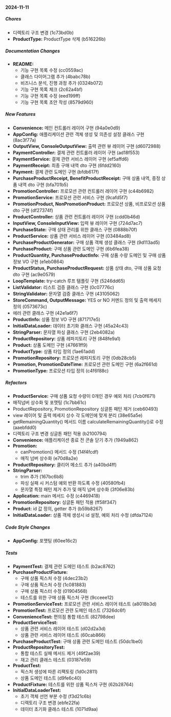 #### 2024-11-11

##### Chores

*  디렉토리 구조 변경 (1c73bd0b)
* **ProductType:**  ProductType 삭제 (b516226b)

##### Documentation Changes

* **README:**
  *  기능 구현 목록 수정 (cc0559ac)
  *  클래스 다이어그램 추가 (4babc78b)
  *  비즈니스 분석, 진행 과정 추가 (0324b072)
  *  기능 구현 목록 체크 (2c62a4bf)
  *  기능 구현 목록 수정 (eed199ff)
  *  기능 구현 목록 초안 작성 (8579d960)

##### New Features

* **Convenience:**  메인 컨트롤러 레이어 구현 (94a0e0d9)
* **AppConfig:**  애플리케이션 관련 객체 생성 및 의존성 설정 클래스 구현 (8ac3f77a)
* **OutputView, ConsoleOutputView:**  출력 관련 뷰 레이어 구현 (d6072988)
* **PaymentController:**  결제 관련 컨트롤러 레이어 구현 (ad18f553)
* **PaymentService:**  결제 관련 서비스 레이어 구현 (ef5affd6)
* **PaymentReceipt:**  최종 구매 내역 dto 구현 (6fdd2160)
* **Payment:**  결제 관련 도메인 구현 (bfdb617f)
* **PurchaseProductReceipt, BenefitProductReceipt:**  구매 상품 내역, 증정 상품 내역 dto 구현 (bfa701b5)
* **PromotionController:**  프로모션 관련 컨트롤러 레이어 구현 (c44b6982)
* **PromotionService:**  프로모션 관련 서비스 구현 (9cafd5f7)
* **PromotionProduct, NonPromotionProduct:**  프로모션 상품, 비프로모션 상품 dto 구현 (df27374f)
* **ProductController:**  상품 관련 컨트롤러 레이어 구현 (cdd0b46d)
* **InputView, ConsoleInputView:**  입력 뷰 레이어 구현 (724d7ac7)
* **PurchaseState:**  구매 상태 관리를 위한 클래스 구현 (0888b70f)
* **ProductService:**  상품 관련 서비스 레이어 구현 (03484ad8)
* **PurchaseProductGenerator:**  구매 상품 객체 생성 클래스 구현 (9d113ad5)
* **PurchaseProduct:**  구매 상품 관련 도메인 구현 (6b6fea38)
* **ProductQuantity, PurchaseProductInfo:**  구매 상품 수량 도메인 및 구매 상품 정보 VO 구현 (e1eb0864)
* **ProductStatus, PurchaseProductRequest:**  상품 상태 dto, 구매 상품 요청 dto 구현 (ac9e0579)
* **LoopTemplate:**  try-catch 루프 템플릿 구현 (5246dd65)
* **ListValidator:**  리스트 검증 클래스 구현 (0c07776c)
* **StringValidator:**  문자열 검증 클래스 구현 (43105062)
* **StoreCommand, OutputMessage:**  YES or NO 커멘드 정의 및 출력 메세지 정의 (0573673c)
*  에러 관련 클래스 구현 (42e1a6f7)
* **ProductInfo:**  상품 정보 VO 구현 (871717e5)
* **InitialDataLoader:**  데이터 초기화 클래스 구현 (45a24c43)
* **StringParser:**  문자열 파싱 클래스 구현 (2eb4082a)
* **ProductRepository:**  상품 레파지토리 구현 (848fe9a1)
* **Product:**  상품 도메인 구현 (47661ff9)
* **ProductType:**  상품 타입 정의 (1ae61add)
* **PromotionRepository:**  프로모션 레파지토리 구현 (0db28cb5)
* **Promotion, PromotionDateTime:**  프로모션 관련 도메인 구현 (6a2f661d)
* **PromotionType:**  프로모션 타입 정의 (c4f6f88c)

##### Refactors

* **ProductService:**  구매 상품 요청 수량이 0개인 경우 예외 처리 (7cb0f671)
*  매직넘버 상수화 및 포맷팅 (1c7bb61c)
*  ProductRepository, PromotionRepository 싱글톤 패턴 제거 (ceb60493)
*  view 레이어 및 출력 메세지 상수 각 도메인에 맞게 분리 (38e65a5e)
*  getRemainingQuantity() 메서드 이름 calculateRemainingQuantity()로 수정 (aaebfdd0)
*  디렉토리 구조 변경 싱글톤 패턴 적용 (b2100794)
* **Convenience:**  애플리케이션 종료 전 콘솔 닫기 추가 (1949a862)
* **Promotion:**
  *  canPromotion() 메서드 수정 (14f4fcdf)
  *  매직 넘버 상수화 (e70d8a2e)
* **ProductRepository:**  클리어 메소드 추가 (a40bd4ff)
* **StringParser:**
  *  trim 추가 (167bc6b8)
  *  파싱 실패 시 커스텀 예외 반환 하도록 수정 (40580fb4)
  *  문자열 특정 패턴 제거 추가 및 매직 넘버 상수화 (3f06e83b)
* **Application:**  main 메서드 수정 (c4469418)
* **PromotionRepository:**  싱글톤 패턴 적용 (ff58f347)
* **Product:**  id 값 정의, getter 추가 (b59b8267)
* **InitialDataLoader:**  상품 객체 생성시 id 설정, 예외 처리 수정 (dfda7124)

##### Code Style Changes

* **AppConfig:**  포맷팅 (60ee16c2)

##### Tests

* **PaymentTest:**  결제 관련 도메인 테스트 (b2ac8762)
* **PurchaseProductFixture:**
  *  구매 상품 픽스처 수정 (4dec23b2)
  *  구매 상품 픽스처 수정 (1c081883)
  *  구매 상품 픽스터 수정 (01904568)
  *  테스트를 위한 구매 상품 픽스처 구현 (9cceee12)
* **PromotionServiceTest:**  프로모션 관련 서비스 레이어 테스트 (a8018b3d)
* **PromotionTest:**  프로모션 관련 도메인 테스트 (7326dc6f)
* **ConvenienceTest:**  편의점 통합 테스트 (82798dee)
* **ProductServiceTest:**
  *  상품 관련 서비스 레이어 테스트 (d02d2a3d)
  *  상품 관련 서비스 레이어 테스트 (60cab866)
* **PurchaseProductTest:**  구매 상품 관련 도메인 테스트 (50dc1be0)
* **ProductRepositoryTest:**
  *  통합 테스트 실패 메서드 제거 (49f2ae39)
  *  재고 관리 클래스 테스트 (03187e59)
* **ProductTest:**
  *  픽스처 생성에 따른 리팩토링 (1d0c2811)
  *  상품 도메인 테스트 (d9fe6c40)
* **ProductFixture:**  테스트를 위한 상품 픽스처 구현 (62b28764)
* **InitialDataLoaderTest:**
  *  초기 객체 선언 부분 수정 (f3d21c6b)
  *  디렉토리 구조 변경 (ebfe22fa)
  *  데이터 초기화 클래스 테스트 (1071d9aa)

